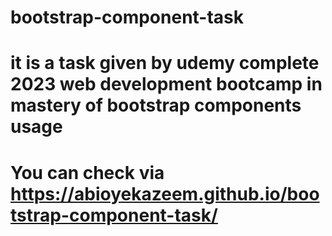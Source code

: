 # bootstrap-component-task
# it is a task given by udemy complete 2023 web development bootcamp in mastery of bootstrap components usage
# You can check via https://abioyekazeem.github.io/bootstrap-component-task/
